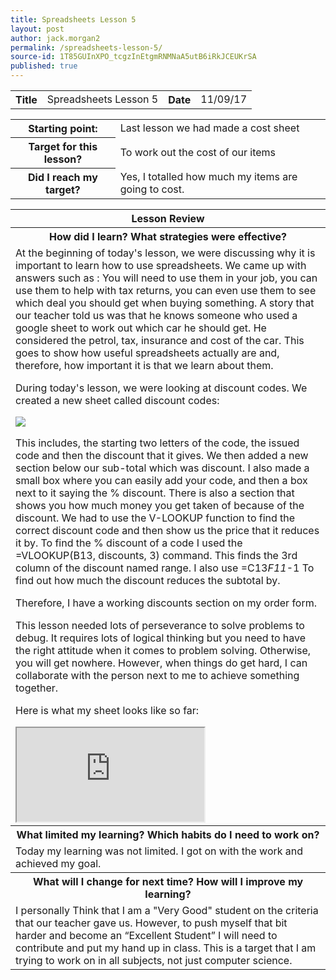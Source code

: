 ```yaml
---
title: Spreadsheets Lesson 5
layout: post
author: jack.morgan2
permalink: /spreadsheets-lesson-5/
source-id: 1T85GUInXPO_tcgzInEtgmRNMNaA5utB6iRkJCEUKrSA
published: true
---
```

<table>
  <tr>
    <th class="b">Title</th>
    <td>Spreadsheets Lesson 5</td>
    <th class="b">Date</th>
    <td>11/09/17</td>
  </tr>
</table>


<table>
  <tr>
    <th class="b">Starting point:</th>
    <td>Last lesson we had made a cost sheet</td>
  </tr>
  <tr>
    <th class="b">Target for this lesson?</th>
    <td>To work out the cost of our items</td>
  </tr>
  <tr>
    <th class="b">Did I reach my target? 
</th>
    <td>Yes, I totalled how much my items are going to cost.</td>
  </tr>
</table>


<table>
  <tr>
    <th class="b">Lesson Review</th>
  </tr>
  <tr>
    <th class="b">How did I learn? What strategies were effective? </th>
  </tr>
  <tr>
    <td>At the beginning of today's lesson, we were discussing why it is important to learn how to use spreadsheets. We came up with answers such as : You will need to use them in your job, you can use them to help with tax returns, you can even use them to see which deal you should get when buying something. A story that our  teacher told us was that he knows someone who used a google sheet to work out which car he should get. He considered the petrol, tax, insurance and cost of the car. This goes to show how useful spreadsheets actually are and, therefore, how important it is that we learn about them.

 During today's lesson, we were looking at discount codes. We created a new sheet called discount codes:
 
 <img src="https://raw.githubusercontent.com/jackm245/jackm245.github.io/master/images/Screen%20Shot%202017-10-11%20at%2018.04.14.png?raw=true">

This includes, the starting two letters of the code, the issued code and then the discount that it gives. We then added a new section below our sub-total which was discount. I also made a small box where you can easily add your code, and then a box next to it saying the % discount. There is also a section that shows you how much money you get taken of because of the discount. We had to use the V-LOOKUP function to find the correct discount code and then show us the price that it reduces it by. To find the % discount of a code I used the =VLOOKUP(B13, discounts, 3) command. This finds the 3rd column of the discount named range. I also use =C13*F11*-1 To find out how much the discount reduces the subtotal by. 

Therefore, I have a working discounts section on my order form.

This lesson needed lots of perseverance to solve problems to debug. It requires lots of logical thinking but you need to have the right attitude when it comes to problem solving. Otherwise, you will get nowhere. However, when things do get hard, I can collaborate with the person next to me to achieve something together. 

Here is what my sheet looks like so far:
<iframe src="https://docs.google.com/spreadsheets/d/e/2PACX-1vTwYvF5pzpbZ5MvK7J45HUUoSu7ZtbrCwD-oaN9XV6FymnUtn7YnQonc34oYvXup5sUazFVEPXWFoqU-/pubhtml?widget=true&headers=false"> height="425" width="675"></iframe> 
</td>
  </tr>
  <tr>
    <th class="b">What limited my learning? Which habits do I need to work on? </th>
  </tr>
  <tr>
    <td>Today my learning was not limited. I got on with the work and achieved my goal.</td>
  </tr>
  <tr>
    <th class="b">What will I change for next time? How will I improve my learning?</th>
  </tr>
  <tr>
    <td>I personally Think that I am a "Very Good" student on the criteria that our teacher gave us. However, to push myself that bit harder and become an “Excellent Student” I will need to contribute and put my hand up in class. This is a target that I am trying to work on in all subjects, not just computer science.</td>
  </tr>
</table>


